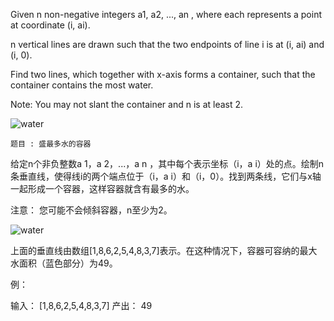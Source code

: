 Given n non-negative integers a1, a2, ..., an , where each represents a point at coordinate (i, ai).

n vertical lines are drawn such that the two endpoints of line i is at (i, ai) and (i, 0). 

Find two lines, which together with x-axis forms a container, such that the container contains the most water.

Note: You may not slant the container and n is at least 2.

![water](https://github.com/hanlaoshi/leetcode-DailyProblem/blob/master/img-storage/Container%20With%20Most%20Water.jpg?raw=true)



`题目 : 盛最多水的容器`

给定n个非负整数a 1，a 2，...，a n ，其中每个表示坐标（i，a i）处的点。绘制n条垂直线，使得线i的两个端点位于（i，a i）和（i，0）。找到两条线，它们与x轴一起形成一个容器，这样容器就含有最多的水。

注意： 您可能不会倾斜容器，n至少为2。

![water](https://github.com/hanlaoshi/leetcode-DailyProblem/blob/master/img-storage/Container%20With%20Most%20Water.jpg?raw=true)

上面的垂直线由数组[1,8,6,2,5,4,8,3,7]表示。在这种情况下，容器可容纳的最大水面积（蓝色部分）为49。

 
例：

输入： [1,8,6,2,5,4,8,3,7]
 产出： 49
 
 
 
